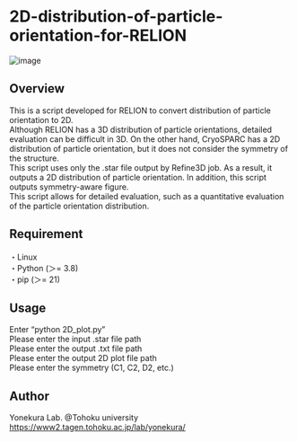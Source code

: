 # 2D-distribution-of-particle-orientation-for-RELION
![image](https://github.com/user-attachments/assets/72abcff6-6c43-4e06-9bab-05b977989f94)

## Overview
This is a script developed for RELION to convert distribution of particle orientation to 2D. <br>
Although RELION has a 3D distribution of particle orientations, detailed evaluation can be difficult in 3D. On the other hand, CryoSPARC has a 2D distribution of particle orientation, but it does not consider the symmetry of the structure.<br>
This script uses only the .star file output by Refine3D job. As a result, it outputs a 2D distribution of particle orientation. In addition, this script outputs symmetry-aware figure.<br>
This script allows for detailed evaluation, such as a quantitative evaluation of the particle orientation distribution.<br>

## Requirement
・Linux<br>
・Python (＞= 3.8)<br>
・pip (＞= 21) <br>

## Usage
Enter “python 2D_plot.py”<br>
Please enter the input .star file path<br>
Please enter the output .txt file path<br>
Please enter the output 2D plot file path<br>
Please enter the symmetry (C1, C2, D2, etc.)<br>

## Author
Yonekura Lab. @Tohoku university<br>
https://www2.tagen.tohoku.ac.jp/lab/yonekura/<br>
